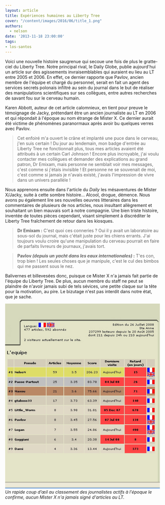 ```yaml
---
layout: article
title: Expériences humaines au Liberty Tree
cover: "/content/images/2016/06/title_1.png"
authors:
  - nelson
date: '2013-11-18 23:00:00'
tags:
- los-santos
---
```


Voici une nouvelle histoire saugrenue qui secoue une fois de plus le gratte-ciel du Liberty Tree. Notre principal rival, le Daily Globe, publie aujourd'hui un article sur des agissements invraisemblables qui auraient eu lieu au LT entre 2005 et 2006. En effet, ce dernier rapporte que Pavlov, ancien membre de l'équipe et chargé du personnel, serait en fait un agent des services secrets polonais infiltré au sein du journal dans le but de réaliser des manipulations scientifiques sur ses collègues, entre autres recherches de savant fou sur le cerveau humain.

Karen Abbott, auteur de cet article calomnieux, en tient pour preuve le témoignage de Jacky, prétendant être un ancien journaliste au LT en 2006 et qui répondait à l'époque au nom étrange de Mister X. Ce dernier aurait été victime de phénomènes paranormaux après avoir bu quelques verres avec Pavlov.

> Cet enfoiré m'a ouvert le crâne et implanté une puce dans le cerveau, j'en suis certain ! Du jour au lendemain, mon badge d'entrée au Liberty Tree ne fonctionnait plus, tous mes articles avaient été attribués à un certain Carl Johnson ! Encore plus incroyable, j'ai voulu contacter mes collègues et demander des explications au grand patron, Dr Emixam, mais personne ne semblait voir mes messages, c'est comme si j'étais invisible ! Et personne ne se souvenait de moi, c'est comme si jamais je n'avais existé, j'avais l'impression de vivre dans un univers parallèle !

Nous apprenons ensuite dans l'article du _Daily_ les mésaventures de Mister X/Jacky, suite à cette sombre histoire... Alcool, drogue, démence. Nous avons pu également lire ses nouvelles oeuvres litteraires dans les commentaires de plusieurs de nos articles, nous insultant allègrement et souhaitant un bien mauvais sort à notre compagnie. Une bien triste histoire, inventée de toutes pièces cependant, visant simplement à discréditer le Liberty Tree fraîchement de retour dans les kiosques.

> **Dr Emixam :** C'est quoi ces conneries ? Oui il y avait un laboratoire au sous-sol du journal, mais c'était juste pour les chiens errants. J'ai toujours voulu croire qu'une manipulation du cerveau pourrait en faire de parfaits livreurs de journaux, j'avais tort.

> **Pavlov _(depuis un yacht dans les eaux internationales)_ :** T'es con, trop bien ! Les seules choses que je manipule, c'est le cul des bimbos qui me passent sous le nez.

Balivernes et billevesées donc, puisque ce Mister X n'a jamais fait partie de l'équipe du Liberty Tree. De plus, aucun membre du staff ne peut se plaindre de n'avoir jamais subi de tels sévices, une petite claque sur la tête pour la motivation, au pire. Le bizutage n'est pas interdit dans notre état, que je sache.

![Un rapide coup d’œil au classement des journalistes actifs à l'époque le confirme, aucun Mister X n'a jamais signé d'articles au LT.](/content/images/2016/06/samedi%2026%20juillet%2008%20-%20234648_0.jpg)
_Un rapide coup d’œil au classement des journalistes actifs à l'époque le confirme, aucun Mister X n'a jamais signé d'articles au LT._
